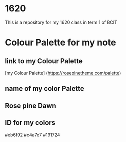 # 1620
This is a repository for my 1620 class in term 1 of BCIT
# Colour Palette for my note
## link to my Colour Palette

[my Colour Palette] (https://rosepinetheme.com/palette)

## name of my color Palette
## Rose pine Dawn

## ID for my colors
#eb6f92
#c4a7e7
#191724
